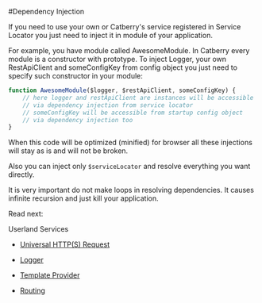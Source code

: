 #Dependency Injection

If you need to use your own or Catberry's service registered in Service Locator
you just need to inject it in module of your application.

For example, you have module called AwesomeModule. In Catberry every module is 
a constructor with prototype. To inject Logger, your own RestApiClient and 
someConfigKey from config object you just need to specify such constructor in 
your module:

```javascript
function AwesomeModule($logger, $restApiClient, someConfigKey) {
	// here logger and restApiClient are instances will be accessible
	// via dependency injection from service locator
	// someConfigKey will be accessible from startup config object
	// via dependency injection too
}
```

When this code will be optimized (minified) for browser all these injections
will stay as is and will not be broken.

Also you can inject only `$serviceLocator` and resolve everything you want
directly.

It is very important do not make loops in resolving dependencies. It causes
infinite recursion and just kill your application.

Read next:

Userland Services

* [Universal HTTP(S) Request](userland/universal-http-request.md)
* [Logger](userland/logger.md)
* [Template Provider](userland/template-provider.md)


* [Routing](../routing/index.md)